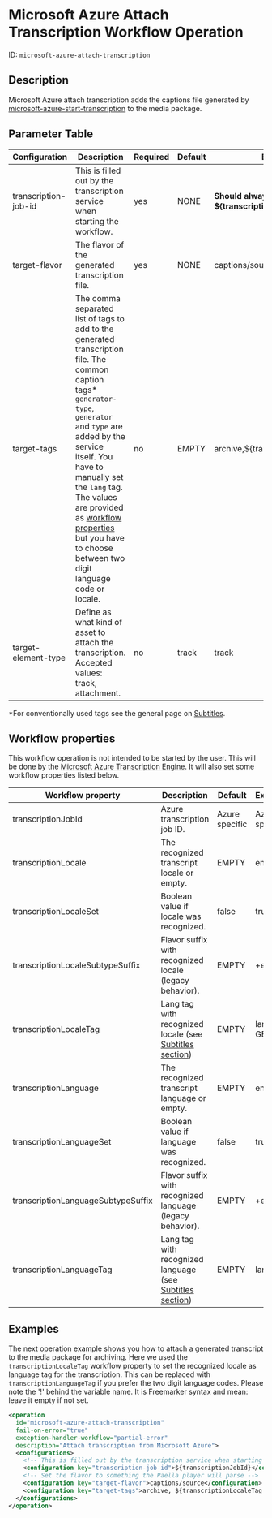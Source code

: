 # Microsoft Azure Attach Transcription Workflow Operation

ID: `microsoft-azure-attach-transcription`

## Description

Microsoft Azure attach transcription adds the captions file generated by [microsoft-azure-start-transcription](../workflowoperationhandlers/microsoft-azure-start-transcription-woh.md) to the media package.

## Parameter Table

| Configuration         | Description                                                                                                                                                                                                                                                                                                                                                       | Required | Default | Example                                    |
|-----------------------|-------------------------------------------------------------------------------------------------------------------------------------------------------------------------------------------------------------------------------------------------------------------------------------------------------------------------------------------------------------------|----------|---------|--------------------------------------------|
| transcription-job-id  | This is filled out by the transcription service when starting the workflow.                                                                                                                                                                                                                                                                                       | yes      | NONE    | **Should always be ${transcriptionJobId}** |
| target-flavor         | The flavor of the generated transcription file.                                                                                                                                                                                                                                                                                                                   | yes      | NONE    | captions/source                            |
| target-tags           | The comma separated list of tags to add to the generated transcription file. The common caption tags* `generator-type`, `generator` and `type` are added by the service itself. You have to manually set the `lang` tag. The values are provided as [workflow properties](#workflow-properties) but you have to choose between two digit language code or locale. | no       | EMPTY   | archive,${transcriptionLocaleTag}          |
| target-element-type   | Define as what kind of asset to attach the transcription. Accepted values: track, attachment.        | no       | track   | track                                      |

*For conventionally used tags see the general page on [Subtitles](../configuration/subtitles.md).

## Workflow properties

This workflow operation is not intended to be started by the user. This will be done by the [Microsoft Azure Transcription Engine](../configuration/transcription.configuration/microsoftazure.md). It will also set some workflow properties listed below.

| Workflow property                  | Description                                                                                | Default        | Example        |
|------------------------------------|--------------------------------------------------------------------------------------------|----------------|----------------|
| transcriptionJobId                 | Azure transcription job ID.                                                                | Azure specific | Azure specific |
| transcriptionLocale                | The recognized transcript locale or empty.                                                 | EMPTY          | en-GB          |
| transcriptionLocaleSet             | Boolean value if locale was recognized.                                                    | false          | true           |
| transcriptionLocaleSubtypeSuffix   | Flavor suffix with recognized locale (legacy behavior).                                    | EMPTY          | +en-GB         |
| transcriptionLocaleTag             | Lang tag with recognized locale (see [Subtitles section](../configuration/subtitles.md))   | EMPTY          | lang:en-GB     |
| transcriptionLanguage              | The recognized transcript language or empty.                                               | EMPTY          | en             |
| transcriptionLanguageSet           | Boolean value if language was recognized.                                                  | false          | true           |
| transcriptionLanguageSubtypeSuffix | Flavor suffix with recognized language (legacy behavior).                                  | EMPTY          | +en            |
| transcriptionLanguageTag           | Lang tag with recognized language (see [Subtitles section](../configuration/subtitles.md)) | EMPTY          | lang:en        |

## Examples

The next operation example shows you how to attach a generated transcript to the media package for archiving. Here we used the `transcriptionLocaleTag` workflow property to set the recognized locale as language tag for the transcription. This can be replaced with `transcriptionLanguageTag` if you prefer the two digit language codes. Please note the '!' behind the variable name. It is Freemarker syntax and mean: leave it empty if not set.

```xml
<operation
  id="microsoft-azure-attach-transcription"
  fail-on-error="true"
  exception-handler-workflow="partial-error"
  description="Attach transcription from Microsoft Azure">
  <configurations>
    <!-- This is filled out by the transcription service when starting this workflow -->
    <configuration key="transcription-job-id">${transcriptionJobId}</configuration>
    <!-- Set the flavor to something the Paella player will parse -->
    <configuration key="target-flavor">captions/source</configuration>
    <configuration key="target-tags">archive, ${transcriptionLocaleTag!}</configuration>
  </configurations>
</operation>
```
